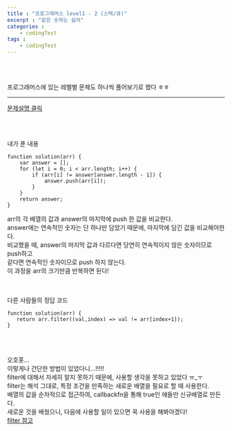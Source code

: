 ```yaml
---
title : "프로그래머스 level1 - 2 (스택/큐)"
excerpt : "같은 숫자는 싫어"
categories : 
    - codingTest
tags : 
    - codingTest
---
```



<br><br> 

프로그래머스에 있는 레벨별 문제도 하나씩 풀어보기로 했다 ㅎㅎ   

---
[문제설명 클릭](https://school.programmers.co.kr/learn/courses/30/lessons/12906)  

<br><br>
   


내가 푼 내용  

```
function solution(arr) {
    var answer = [];
    for (let i = 0; i < arr.length; i++) {
        if (arr[i] != answer[answer.length - 1]) {
            answer.push(arr[i]);
        }
    }
    return answer;
}
```   

arr의 각 배열의 값과 answer의 마지막에 push 한 값을 비교한다.  
answer에는 연속적인 숫자는 단 하나만 담았기 때문에, 마지막에 담긴 값을 비교해야한다.  
비교했을 때, answer의 마지막 값과 다르다면 당연히 연속적이지 않은 숫자이므로 push하고  
같다면 연속적인 숫자이므로 push  하지 않는다.  
이 과정을 arr의 크기만큼 반복하면 된다!  
<br><br>   

다른 사람들의 정답 코드  

 ```
function solution(arr) {
    return arr.filter((val,index) => val != arr[index+1]);
}
```   

<br><br>   

오호홋...   
이렇게나 간단한 방법이 있었다니...!!!!!  
filter에 대해서 자세히 알지 못하기 때문에, 사용할 생각을 못하고 있었다 ㅠ_ㅜ  
filter는 해석 그대로, 특정 조건을 만족하는 새로운 배열을 필요로 할 때 사용한다.  
배열의 값을 순차적으로 접근하여, callbackfn을 통해 true인 애들만 신규배열로 만든다.  
새로운 것을 배웠으니, 다음에 사용할 일이 있으면 꼭 사용을 해봐야겠다!  
[filter 참고](https://developer.mozilla.org/ko/docs/Web/JavaScript/Reference/Global_Objects/Array/filter)
<br><br>   






